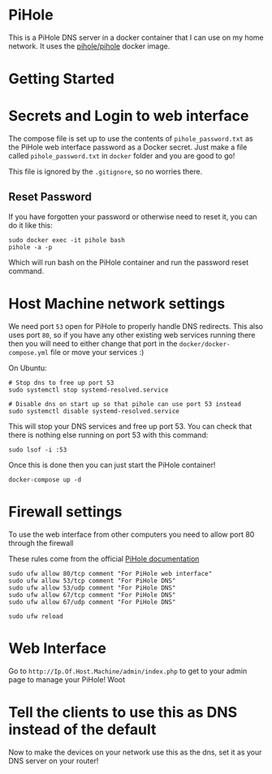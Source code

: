 # PiHole

This is a PiHole DNS server in a docker container that I can use on my home network. It uses the [pihole/pihole](https://hub.docker.com/r/pihole/pihole) docker image.

# Getting Started

# Secrets and Login to web interface

The compose file is set up to use the contents of `pihole_password.txt` as the PiHole web interface password as a Docker secret.
Just make a file called `pihole_password.txt` in `docker` folder and you are good to go!

This file is ignored by the `.gitignore`, so no worries there.

## Reset Password

If you have forgotten your password or otherwise need to reset it, you can do it like this: 

```
sudo docker exec -it pihole bash
pihole -a -p
```

Which will run bash on the PiHole container and run the password reset command.

# Host Machine network settings

We need port `53` open for PiHole to properly handle DNS redirects. This also uses port `80`, so
if you have any other existing web services running there then you will need to either change that
port in the `docker/docker-compose.yml` file or move your services :)

On Ubuntu:

```
# Stop dns to free up port 53
sudo systemctl stop systemd-resolved.service

# Disable dns on start up so that pihole can use port 53 instead
sudo systemctl disable systemd-resolved.service 
```

This will stop your DNS services and free up port 53. You can check that there is nothing else running on port 53 with this command:
```
sudo lsof -i :53
```

Once this is done then you can just start the PiHole container! 
```
docker-compose up -d
```

# Firewall settings

To use the web interface from other computers you need to allow port 80 through the firewall

These rules come from the official [PiHole documentation](https://docs.pi-hole.net/main/prerequisites/)
```
sudo ufw allow 80/tcp comment "For PiHole web interface"
sudo ufw allow 53/tcp comment "For PiHole DNS"
sudo ufw allow 53/udp comment "For PiHole DNS"
sudo ufw allow 67/tcp comment "For PiHole DNS"
sudo ufw allow 67/udp comment "For PiHole DNS"

sudo ufw reload
```

# Web Interface

Go to `http://Ip.Of.Host.Machine/admin/index.php` to get to your admin page to manage your PiHole! Woot

# Tell the clients to use this as DNS instead of the default

Now to make the devices on your network use this as the dns, set it as your DNS server on your router!
